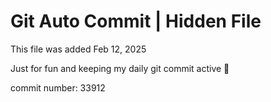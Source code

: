 # Git Auto Commit | Hidden File

This file was added Feb 12, 2025

Just for fun and keeping my daily git commit active 🤪

commit number: 33912
